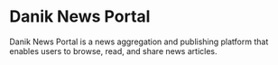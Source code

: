 # Danik News Portal

Danik News Portal is a news aggregation and publishing platform that enables users to browse, read, and share news articles.
